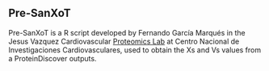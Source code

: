 ## Pre-SanXoT

Pre-SanXoT is a R script developed by Fernando García Marqués in the Jesus Vazquez Cardiovascular [Proteomics Lab](https://www.cnic.es/en/investigacion/cardiovascular-proteomics) at Centro Nacional de Investigaciones Cardiovasculares, used to obtain the Xs and Vs values from a ProteinDiscover outputs.

